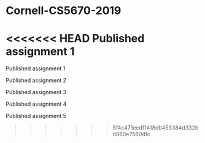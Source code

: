 # Cornell-CS5670-2019
<<<<<<< HEAD
Published assignment 1
=======
Published assignment 1

Published assignment 2

Published assignment 3

Published assignment 4

Published assignment 5
>>>>>>> 5f4c471ecdf1418db453384d332bd860e7560dfc
